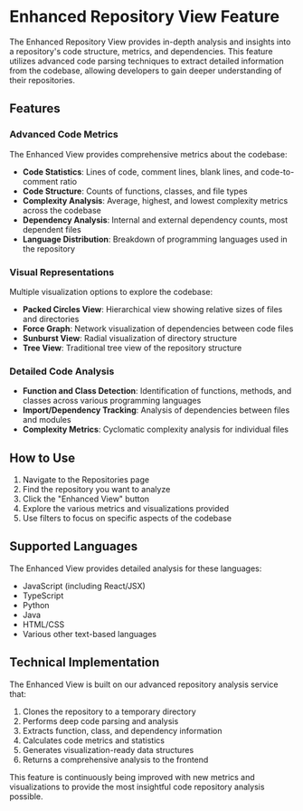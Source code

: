 # Enhanced Repository View Feature

The Enhanced Repository View provides in-depth analysis and insights into a repository's code structure, metrics, and dependencies. This feature utilizes advanced code parsing techniques to extract detailed information from the codebase, allowing developers to gain deeper understanding of their repositories.

## Features

### Advanced Code Metrics

The Enhanced View provides comprehensive metrics about the codebase:

- **Code Statistics**: Lines of code, comment lines, blank lines, and code-to-comment ratio
- **Code Structure**: Counts of functions, classes, and file types
- **Complexity Analysis**: Average, highest, and lowest complexity metrics across the codebase
- **Dependency Analysis**: Internal and external dependency counts, most dependent files
- **Language Distribution**: Breakdown of programming languages used in the repository

### Visual Representations

Multiple visualization options to explore the codebase:

- **Packed Circles View**: Hierarchical view showing relative sizes of files and directories
- **Force Graph**: Network visualization of dependencies between code files
- **Sunburst View**: Radial visualization of directory structure
- **Tree View**: Traditional tree view of the repository structure

### Detailed Code Analysis

- **Function and Class Detection**: Identification of functions, methods, and classes across various programming languages
- **Import/Dependency Tracking**: Analysis of dependencies between files and modules
- **Complexity Metrics**: Cyclomatic complexity analysis for individual files

## How to Use

1. Navigate to the Repositories page
2. Find the repository you want to analyze
3. Click the "Enhanced View" button
4. Explore the various metrics and visualizations provided
5. Use filters to focus on specific aspects of the codebase

## Supported Languages

The Enhanced View provides detailed analysis for these languages:

- JavaScript (including React/JSX)
- TypeScript
- Python
- Java
- HTML/CSS
- Various other text-based languages

## Technical Implementation

The Enhanced View is built on our advanced repository analysis service that:

1. Clones the repository to a temporary directory
2. Performs deep code parsing and analysis
3. Extracts function, class, and dependency information
4. Calculates code metrics and statistics
5. Generates visualization-ready data structures
6. Returns a comprehensive analysis to the frontend

This feature is continuously being improved with new metrics and visualizations to provide the most insightful code repository analysis possible. 
